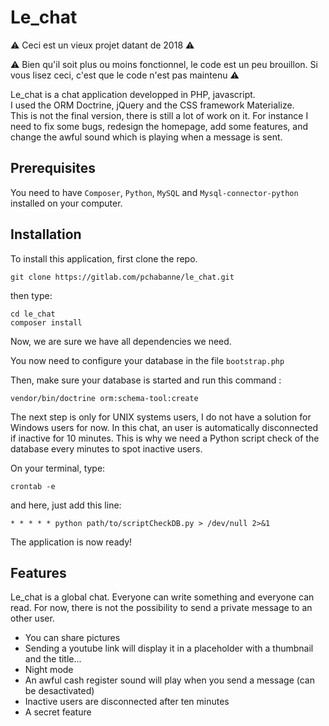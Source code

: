 # Le_chat
⚠️ Ceci est un vieux projet datant de 2018 ⚠️

⚠️ Bien qu'il soit plus ou moins fonctionnel, le code est un peu brouillon. Si vous lisez ceci, c'est que le code n'est pas maintenu ⚠️


Le_chat is a chat application developped in PHP, javascript.  
I used the ORM Doctrine, jQuery and the CSS framework Materialize.  
This is not the final version, there is still a lot of work on it. For instance I need to fix some bugs, redesign the homepage, add some features, and change the awful sound which is playing when a message is sent.

## Prerequisites

You need to have `Composer`, `Python`, `MySQL` and `Mysql-connector-python` installed on your computer.

## Installation



To install this application, first clone the repo.

```
git clone https://gitlab.com/pchabanne/le_chat.git
```

then type:
```
cd le_chat
composer install
```
Now, we are sure we have all dependencies we need.


You now need to configure your database in the file `bootstrap.php`

Then, make sure your database is started and run this command :
```
vendor/bin/doctrine orm:schema-tool:create
```
The next step is only for UNIX systems users, I do not have a solution for Windows users for now.
In this chat, an user is automatically disconnected if inactive for 10 minutes. This is why we need a Python script check of the database every minutes to spot inactive users.

On your terminal, type:
```
crontab -e
```
and here, just add this line:
```
* * * * * python path/to/scriptCheckDB.py > /dev/null 2>&1
```


The application is now ready!

## Features 

Le_chat is a global chat. Everyone can write something and everyone can read. For now, there is not the possibility to send a private message to an other user.


* You can share pictures
* Sending a youtube link will display it in a placeholder with a thumbnail and the title... 
* Night mode
* An awful cash register sound will play when you send a message (can be desactivated)
* Inactive users are disconnected after ten minutes
* A secret feature
